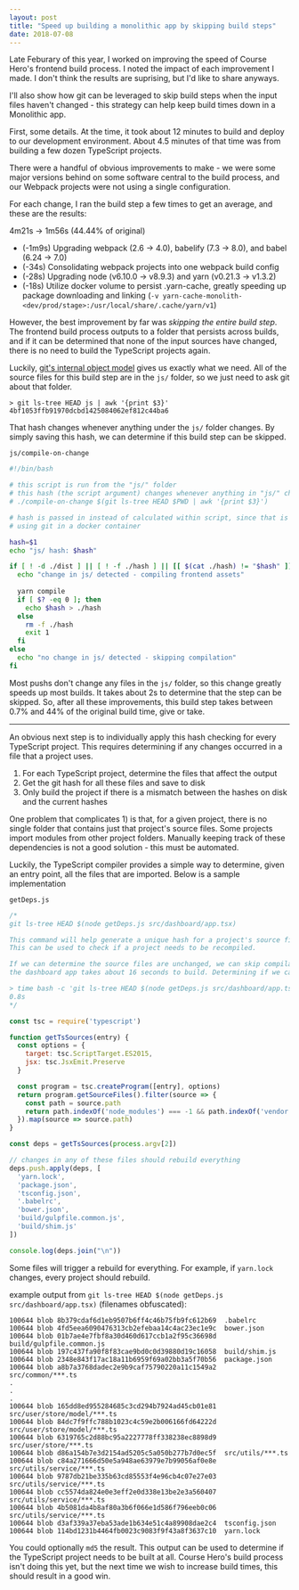 ```yaml
---
layout: post
title: "Speed up building a monolithic app by skipping build steps"
date: 2018-07-08
---
```


<!-- Excerpt Start -->

Late Feburary of this year, I worked on improving the speed of Course Hero's frontend build process. I noted the impact of each improvement I made. I don't think the results are suprising, but I'd like to share anyways.

I'll also show how git can be leveraged to skip build steps when the input files haven't changed - this strategy can help keep build times down in a Monolithic app.

<!-- Excerpt End -->

First, some details. At the time, it took about 12 minutes to build and deploy to our development environment. About 4.5 minutes of that time was from building a few dozen TypeScript projects.

There were a handful of obvious improvements to make - we were some major versions behind on some software central to the build process, and our Webpack projects were not using a single configuration.

For each change, I ran the build step a few times to get an average, and these are the results:

4m21s -> 1m56s (44.44% of original)

* (-1m9s) Upgrading webpack (2.6 -> 4.0), babelify (7.3 -> 8.0), and babel (6.24 -> 7.0) 
* (-34s) Consolidating webpack projects into one webpack build config 
* (-28s) Upgrading node (v6.10.0 -> v8.9.3) and yarn (v0.21.3 -> v1.3.2) 
* (-18s) Utilize docker volume to persist .yarn-cache, greatly speeding up package downloading and linking (`-v yarn-cache-monolith-<dev/prod/stage>:/usr/local/share/.cache/yarn/v1`)

However, the best improvement by far was _skipping the entire build step_. The frontend build process outputs to a folder that persists across builds, and if it can be determined that none of the input sources have changed, there is no need to build the TypeScript projects again.

Luckily, [git's internal object model](http://shafiulazam.com/gitbook/1_the_git_object_model.html) gives us exactly what we need. All of the source files for this build step are in the `js/` folder, so we just need to ask git about that folder.

```
> git ls-tree HEAD js | awk '{print $3}'
4bf1053ffb91970dcbd1425084062ef812c44ba6
```

That hash changes whenever anything under the `js/` folder changes. By simply saving this hash, we can determine if this build step can be skipped.

`js/compile-on-change`
```bash
#!/bin/bash

# this script is run from the "js/" folder
# this hash (the script argument) changes whenever anything in "js/" changes
# ./compile-on-change $(git ls-tree HEAD $PWD | awk '{print $3}')

# hash is passed in instead of calculated within script, since that is faster than
# using git in a docker container

hash=$1
echo "js/ hash: $hash"

if [ ! -d ./dist ] || [ ! -f ./hash ] || [[ $(cat ./hash) != "$hash" ]]; then
  echo "change in js/ detected - compiling frontend assets"
  
  yarn compile
  if [ $? -eq 0 ]; then
    echo $hash > ./hash
  else
    rm -f ./hash
    exit 1
  fi
else
  echo "no change in js/ detected - skipping compilation"
fi

```

Most pushs don't change any files in the `js/` folder, so this change greatly speeds up most builds. It takes about 2s to determine that the step can be skipped. So, after all these improvements, this build step takes between 0.7% and 44% of the original build time, give or take.

---

An obvious next step is to individually apply this hash checking for every TypeScript project. This requires determining if any changes occurred in a file that a project uses.

1. For each TypeScript project, determine the files that affect the output
2. Get the git hash for all these files and save to disk
3. Only build the project if there is a mismatch between the hashes on disk and the current hashes

One problem that complicates 1) is that, for a given project, there is no single folder that contains just that project's source files. Some projects import modules from other project folders. Manually keeping track of these dependencies is not a good solution - this must be automated.

Luckily, the TypeScript compiler provides a simple way to determine, given an entry point, all the files that are imported. Below is a sample implementation

`getDeps.js`
```js
/*
git ls-tree HEAD $(node getDeps.js src/dashboard/app.tsx)

This command will help generate a unique hash for a project's source files.
This can be used to check if a project needs to be recompiled.

If we can determine the source files are unchanged, we can skip compilation. As an example,
the dashboard app takes about 16 seconds to build. Determining if we can skip takes ~1-3 seconds.

> time bash -c 'git ls-tree HEAD $(node getDeps.js src/dashboard/app.tsx)'
0.8s
*/

const tsc = require('typescript')

function getTsSources(entry) {
  const options = {
    target: tsc.ScriptTarget.ES2015,
    jsx: tsc.JsxEmit.Preserve
  }

  const program = tsc.createProgram([entry], options)
  return program.getSourceFiles().filter(source => {
    const path = source.path
    return path.indexOf('node_modules') === -1 && path.indexOf('vendor') === -1
  }).map(source => source.path)
}

const deps = getTsSources(process.argv[2])

// changes in any of these files should rebuild everything
deps.push.apply(deps, [
  'yarn.lock',
  'package.json',
  'tsconfig.json',
  '.babelrc',
  'bower.json',
  'build/gulpfile.common.js',
  'build/shim.js'
])

console.log(deps.join("\n"))
```

Some files will trigger a rebuild for everything. For example, if `yarn.lock` changes, every project should rebuild.

example output from `git ls-tree HEAD $(node getDeps.js src/dashboard/app.tsx)` (filenames obfuscated):

```
100644 blob 8b379cdaf6d1eb9507b6ff4c46b75fb9fc612b69  .babelrc
100644 blob 4fd5eea6090476313cb2efebaa14c4ac23ec1e9c  bower.json
100644 blob 01b7ae4e7fbf8a30d460d617ccb1a2f95c36698d  build/gulpfile.common.js
100644 blob 197c437fa90f8f83cae9bd0c0d39880d19c16058  build/shim.js
100644 blob 2348e843f17ac18a11b6959f69a02bb3a5f70b56  package.json
100644 blob a8b7a3768dadec2e9b9caf75790220a11c1549a2  src/common/***.ts
.
.
.
100644 blob 165dd8ed955284685c3cd294b7924ad45cb01e81  src/user/store/model/***.ts
100644 blob 84dc7f9ffc788b1023c4c59e2b006166fd64222d  src/user/store/model/***.ts
100644 blob 6319765c2d88bc95a2227778ff338238ec8898d9  src/user/store/***.ts
100644 blob d86a154b7e3d2154ad5205c5a050b277b7d0ec5f  src/utils/***.ts
100644 blob c84a271666d50e5a948ae63979e7b99056af0e8e  src/utils/service/***.ts
100644 blob 9787db21be335b63cd85553f4e96cb4c07e27e03  src/utils/service/***.ts
100644 blob cc5574da824e0e3eff2e0d338e13be2e3a560407  src/utils/service/***.ts
100644 blob 4b5081da4b8af80a3b6f066e1d586f796eeb0c06  src/utils/service/***.ts
100644 blob d3af339a37eba53ade1b634e51c4a89908dae2c4  tsconfig.json
100644 blob 114bd1231b4464fb0023c9083f9f43a8f3637c10  yarn.lock
```

You could optionally `md5` the result. This output can be used to determine if the TypeScript project needs to be built at all. Course Hero's build process isn't doing this yet, but the next time we wish to increase build times, this should result in a good win.
